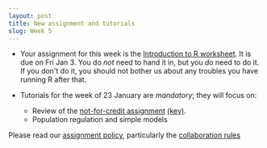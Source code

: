 ```yaml
---
layout: post
title: New assignment and tutorials
slug: Week 5
---
```


* Your assignment for this week is the [Introduction to R worksheet](http://lalashan.mcmaster.ca/theobio/3SS/index.php/Introduction_to_R). It is due on Fri Jan 3. You do _not_ need to hand it in, but you _do_ need to do it. If you don't do it, you should not bother us about any troubles you have running R after that.

* Tutorials for the week of 23 January are _mandatory_; they will focus on:
	* Review of the [not-for-credit assignment](/materials/intro.asn.pdf) [(key)](/materials/intro.key.pdf). 
	* Population regulation and simple models

Please read our [assignment policy](/assignment_policy.html), particularly the [collaboration rules](/Collaboration.html)

